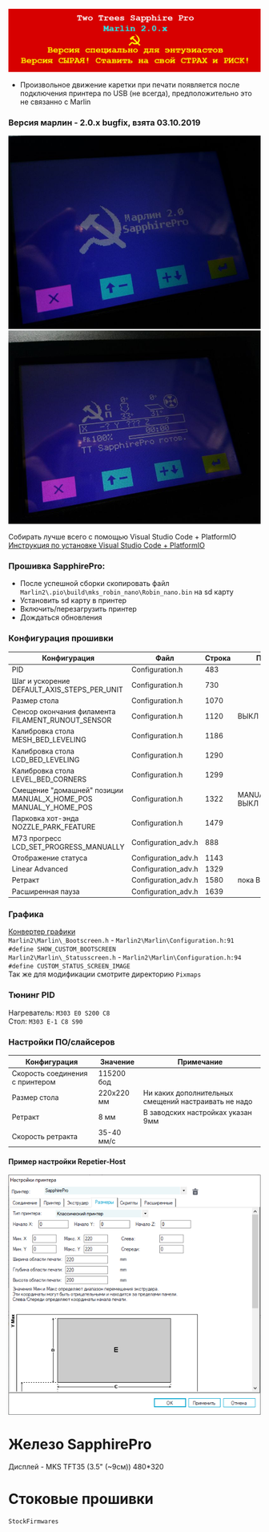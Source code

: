 ![alert-banner](Docs/repo-banner.png?raw=true "Версия сырая! Ставить на свой СТРАХ и РИСК!")
* Произвольное движение каретки при печати появляется после подключения принтера по USB (не всегда), предположительно это не связанно с Marlin

### Версия марлин - 2.0.x bugfix, взята 03.10.2019
![sapphire-pro-0-marlin-boot](Docs/hints/sapphire-pro-0-marlin-boot1.jpg?raw=true)
![sapphire-pro-0-marlin-status](Docs/hints/sapphire-pro-2-marlin-status1.jpg?raw=true)

Собирать лучше всего с помощью Visual Studio Code + PlatformIO<br/>
[Инструкция по установке Visual Studio Code + PlatformIO](https://docs.platformio.org/en/latest/ide/vscode.html)<br/>

### Прошивка SapphirePro:
* После успешной сборки скопировать файл `Marlin2\.pio\build\mks_robin_nano\Robin_nano.bin` на sd карту
* Установить sd карту в принтер
* Включить/перезагрузить принтер
* Дождаться обновления

### Конфигурация прошивки
  Конфигурация|Файл|Строка|Примечание
  ------------|----|------|----------
  PID|Configuration.h|483|
  Шаг и ускорение DEFAULT_AXIS_STEPS_PER_UNIT|Configuration.h|730|
  Размер стола|Configuration.h|1070|
  Сенсор окончания филамента FILAMENT_RUNOUT_SENSOR|Configuration.h|1120|ВЫКЛ
  Калибровка стола MESH_BED_LEVELING|Configuration.h|1186|
  Калибровка стола LCD_BED_LEVELING|Configuration.h|1290|
  Калибровка стола LEVEL_BED_CORNERS|Configuration.h|1299|
  Смещение "домашней" позиции MANUAL_X_HOME_POS MANUAL_Y_HOME_POS|Configuration.h|1322|MANUAL_Z_HOME_POS: ВЫКЛ
  Парковка хот-энда NOZZLE_PARK_FEATURE|Configuration.h|1479|
  M73 прогресс LCD_SET_PROGRESS_MANUALLY|Configuration_adv.h|888|
  Отображение статуса|Configuration_adv.h|1143|
  Linear Advanced|Configuration_adv.h|1329|
  Ретракт|Configuration_adv.h|1580|пока ВЫКЛ
  Расширенная пауза|Configuration_adv.h|1639|

### Графика
[Конвертер графики](http://marlinfw.org/tools/u8glib/converter.html)<br/>
`Marlin2\Marlin\_Bootscreen.h` - `Marlin2\Marlin\Configuration.h:91 #define SHOW_CUSTOM_BOOTSCREEN`<br/>
`Marlin2\Marlin\_Statusscreen.h` - `Marlin2\Marlin\Configuration.h:94 #define CUSTOM_STATUS_SCREEN_IMAGE`<br/>
Так же для модификации смотрите директорию `Pixmaps`<br/>

### Тюнинг PID
Нагреватель: `M303 E0 S200 C8`<br/>
Стол: `M303 E-1 C8 S90`<br/>

### Настройки ПО/слайсеров
  Конфигурация|Значение|Примечание
  ------------|----|------
  Скорость соединения с принтером|115200 бод|
  Размер стола|220х220 мм|Ни каких дополнительных смещений настраивать не надо
  Ретракт|8 мм|В заводских настройках указан 9мм
  Скорость ретракта|35-40 мм/c|

#### Пример настройки Repetier-Host
![sapphire-pro-bed-size-repetier](Docs/hints/sapphire-pro-bed-size-repetier.png?raw=true "Размер стола в Repetier-Host")

# Железо SapphirePro

Дисплей - MKS TFT35 (3.5" (~9см)) 480*320<br/>

# Стоковые прошивки
`StockFirmwares`
